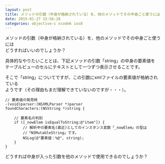 ```yaml
---
layout: post
title: メソッドの引数（中身が格納されている）を、他のメソッドでその中身ごと使うには
date: 2015-01-27 15:56:28
categories: objective-c xcode6 ios8
---
```

<!-- {% raw %} -->
<p>メソッドの引数（中身が格納されている）を、他のメソッドでその中身ごと使うには<br>
どうすればいいのでしょうか？</p>

<p>具体的なやりたいこととは、下記メソッドの引数「string」の中身の要素値を<br>
テーブルビューのセルにテキストとして一つずつ表示させることです。</p>

<p>そこで「string」についてですが、この引数にxmlファイルの要素値が格納されている<br>
ようです（その理由もまだ理解できていないのですが・・・）。</p>

<pre><code>// 要素値の発見時
-(void)parser:(NSXMLParser *)parser
foundCharacters:(NSString *)string {

    // 要素名の判別
    if ([_nowElem isEqualToString:@"item"]) {
        // 解析中の要素名(直近)としてのインスタンス変数「_nowElem」の型は
        //「NSMutableString」です。          
        NSLog(@"要素値：%@", string);
    }
}
</code></pre>

<p>どうすれば中身が入った引数を他のメソッドで使用できるのでしょうか？</p>
<!-- {% endraw %} -->
